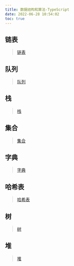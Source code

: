 ```yaml
---
title: 数据结构和算法-TypeScript
date: 2022-06-28 10:54:02
toc: true
---
```


## 链表
>[链表](/All/algorithm-ts/LinkedList "链表")

## 队列
>[队列](/All/algorithm-ts/Queue "队列")

## 栈
>[栈](/All/algorithm-ts/Stack "栈")

## 集合
>[集合](/All/algorithm-ts/Set "集合")

## 字典
>[字典](/All/algorithm-ts/Dictionnary "集合")

## 哈希表
>[哈希表](/All/algorithm-ts/HashTable "哈希表")

## 树
>[树](/All/algorithm-ts/Tree "树")

## 堆
>[堆](/All/algorithm-ts/Heap "堆")